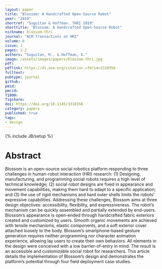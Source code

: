 ```yaml
---
layout: paper
title: "Blossom: A Handcrafted Open-Source Robot"
year: "2019"
shortref: "Suguitan & Hoffman. THRI 2019"
shorttitle: "Blossom: A Handcrafted Open-Source Robot"
nickname: blossom-thri
journal: "ACM Transactions on HRI"
volume: 8
issue: 1
pages: 1-2
authors: "Suguitan, M., & Hoffman, G."
image: /assets/images/papers/blossom-thri.jpg
pdf: 
pdflink: https://dl.acm.org/citation.cfm?id=3310356 
fulltext: 
pubtype: journal
github: 
pmid:  
pmcid: 
f1000: 
figshare: 
doi: https://doi.org/10.1145/3310356
category: papers
published: true
tags:
- design
---
```

{% include JB/setup %}

# Abstract 

Blossom is an open-source social robotics platform responding to three challenges in human-robot interaction (HRI) research: (1) Designing, manufacturing, and programming social robots requires a high level of technical knowledge; (2) social robot designs are fixed in appearance and movement capabilities, making them hard to adapt to a specific application; and (3) the use of rigid mechanisms and hard outer shells limits the robots’ expressive capabilities. Addressing these challenges, Blossom aims at three design objectives: accessibility, flexibility, and expressiveness. The robot’s mechanism can be quickly assembled and partially extended by end-users. Blossom’s appearance is open-ended through handcrafted fabric exteriors created and customized by users. Smooth organic movements are achieved with tensile mechanisms, elastic components, and a soft exterior cover attached loosely to the body. Blossom’s smartphone-based gesture generation requires neither programming nor character animation experience, allowing lay users to create their own behaviors. All elements in the design were conceived with a low barrier-of-entry in mind. The result is an accessible and customizable social robot for researchers. This article details the implementation of Blossom’s design and demonstrates the platform’s potential through four field deployment case studies.
